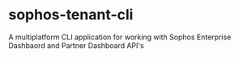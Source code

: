 # sophos-tenant-cli
A multiplatform CLI application for working with Sophos Enterprise Dashbaord and Partner Dashboard API's
